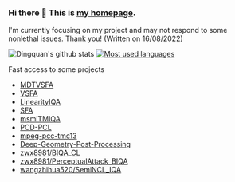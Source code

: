 ### Hi there 👋 This is [my homepage](https://lidq92.github.io).

I'm currently focusing on my project and may not respond to some nonlethal issues. Thank you! (Written on 16/08/2022)

<!--
**lidq92/lidq92** is a ✨ _special_ ✨ repository because its `README.md` (this file) appears on your GitHub profile.

Here are some ideas to get you started:

- 🔭 I’m currently working on ...
- 🌱 I’m currently learning ...
- 👯 I’m looking to collaborate on ...
- 🤔 I’m looking for help with ...
- 💬 Ask me about ...
- 📫 How to reach me: ...
- 😄 Pronouns: ...
- ⚡ Fun fact: ...
-->

![Dingquan's github stats](https://github-readme-stats.vercel.app/api?username=lidq92&bg_color=30,e96443,904e95&title_color=fff&text_color=fff&icon_color=fff&show_icons=true&count_private=true)
[![Most used languages](https://github-readme-stats.vercel.app/api/top-langs/?username=lidq92&layout=compact)](https://github.com/anuraghazra/github-readme-stats)

Fast access to some projects
- [MDTVSFA](https://github.com/lidq92/MDTVSFA)
- [VSFA](https://github.com/lidq92/VSFA)
- [LinearityIQA](https://github.com/lidq92/LinearityIQA)
- [SFA](https://github.com/lidq92/SFA)
- [msmlTMIQA](https://github.com/lidq92/msmlTMIQA)
- [PCD-PCL](https://github.com/lidq92/PCD-PCL)
- [mpeg-pcc-tmc13](https://github.com/lidq92/mpeg-pcc-tmc13)
- [Deep-Geometry-Post-Processing](https://github.com/lidq92/Deep-Geometry-Post-Processing)
- [zwx8981/BIQA_CL](https://github.com/zwx8981/BIQA_CL)
- [zwx8981/PerceptualAttack_BIQA](https://github.com/zwx8981/PerceptualAttack_BIQA)
- [wangzhihua520/SemiNCL_IQA](https://github.com/wangzhihua520/SemiNCL_IQA)

